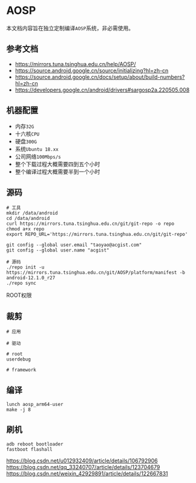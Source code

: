# AOSP

本文档内容旨在独立定制编译`AOSP`系统，非必需使用。

## 参考文档

* https://mirrors.tuna.tsinghua.edu.cn/help/AOSP/
* https://source.android.google.cn/source/initializing?hl=zh-cn
* https://source.android.google.cn/docs/setup/about/build-numbers?hl=zh-cn
* https://developers.google.cn/android/drivers#sargosp2a.220505.008

## 机器配置

* 内存`32G`
* 十六核`CPU`
* 硬盘`300G`
* 系统`Ubuntu 18.xx`
* 公司网络`100Mbps/s`
* 整个下载过程大概需要四到五个小时
* 整个编译过程大概需要半到一个小时

## 源码

```
# 工具
mkdir /data/android
cd /data/android
curl https://mirrors.tuna.tsinghua.edu.cn/git/git-repo -o repo
chmod a+x repo
export REPO_URL='https://mirrors.tuna.tsinghua.edu.cn/git/git-repo'

git config --global user.email "taoyao@acgist.com"
git config --global user.name "acgist"

# 源码
./repo init -u https://mirrors.tuna.tsinghua.edu.cn/git/AOSP/platform/manifest -b android-12.1.0_r27
./repo sync
```

ROOT权限

## 裁剪

```
# 应用

# 驱动

# root
userdebug

# framework
```

## 编译

```
lunch aosp_arm64-user
make -j 8
```

## 刷机

```
adb reboot bootloader
fastboot flashall
```


https://blog.csdn.net/u012932409/article/details/106792906
https://blog.csdn.net/qq_33240707/article/details/123704679
https://blog.csdn.net/weixin_42929891/article/details/122667831